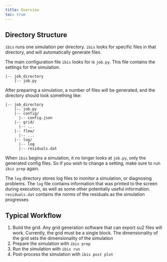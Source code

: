 ```yaml
---
title: Overview
toc: true
---
```


## Directory Structure
`ibis` runs one simulation per directory.
`ibis` looks for specific files in that directory, and will automatically generate files.

The main configuration file `ibis` looks for is `job.py`.
This file contains the settings for the simulation.
```
|-- job_directory
    |-- job.py
```

After preparing a simulation, a number of files will be generated, and the directory should look something like:
```
|-- job_directory
    |-- job.py
    |-- config/
      |-- config.json
    |-- grid/
      |-- ...
    |-- flow/
      |-- ...
    |-- log/
      |-- log
      |-- residuals.dat
```

When `ibis` begins a simulation, it no longer looks at `job.py`, only the generated config files.
So if you wish to change a setting, make sure to run `ibis prep` again.

The `log` directory stores log files to monitor a simulation, or diagnosing problems.
The `log` file contains information that was printed to the screen during execution, as well as some other potentially useful information.
`residuals.dat` contains the norms of the residuals as the simulation progresses

## Typical Workflow
  1. Build the grid. Any grid generation software that can export su2 files will work. Currently, the grid must be a single block. The dimensionality of the grid sets the dimensionality of the simulation
  2. Prepare the simulation with `ibis prep`
  3. Run the simulation with `ibis run`
  4. Post-process the simulation with `ibis post plot`
